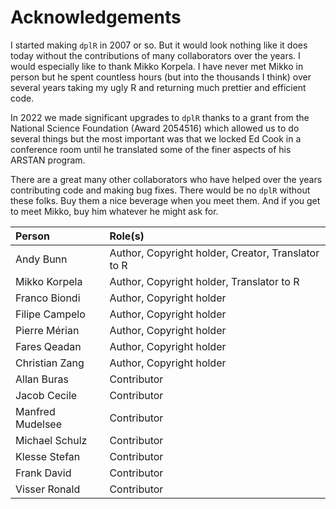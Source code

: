 # Acknowledgements
I started making `dplR` in 2007 or so. But it would look nothing like it does today without the contributions of many collaborators over the years. I would especially like to thank Mikko Korpela. I have never met Mikko in person but he spent countless hours (but into the thousands I think) over several years taking my ugly R and returning much prettier and efficient code.

In 2022 we made significant upgrades to `dplR` thanks to a grant from the National Science Foundation (Award 2054516) which allowed us to do several things but the most important was that we locked Ed Cook in a conference room until he translated some of the finer aspects of his ARSTAN program.

There are a great many other collaborators who have helped over the years contributing code and making bug fixes. There would be no `dplR` without these folks. Buy them a nice beverage when you meet them. And if you get to meet Mikko, buy him whatever he might ask for. 


|Person           |Role(s)                                            |
|:----------------|:--------------------------------------------------|
|Andy Bunn        |Author, Copyright holder, Creator, Translator to R |
|Mikko Korpela    |Author, Copyright holder, Translator to R          |
|Franco Biondi    |Author, Copyright holder                           |
|Filipe Campelo   |Author, Copyright holder                           |
|Pierre Mérian    |Author, Copyright holder                           |
|Fares Qeadan     |Author, Copyright holder                           |
|Christian Zang   |Author, Copyright holder                           |
|Allan Buras      |Contributor                                        |
|Jacob Cecile     |Contributor                                        |
|Manfred Mudelsee |Contributor                                        |
|Michael Schulz   |Contributor                                        |
|Klesse Stefan    |Contributor                                        |
|Frank David      |Contributor                                        |
|Visser Ronald    |Contributor                                        |

